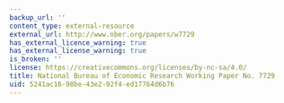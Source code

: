 ```yaml
---
backup_url: ''
content_type: external-resource
external_url: http://www.nber.org/papers/w7729
has_external_licence_warning: true
has_external_license_warning: true
is_broken: ''
license: https://creativecommons.org/licenses/by-nc-sa/4.0/
title: National Bureau of Economic Research Working Paper No. 7729
uid: 5241ac16-98be-43e2-92f4-ed17764d6b76
---
```

